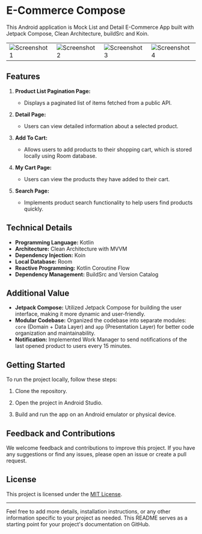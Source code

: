 # E-Commerce Compose

This Android application is Mock List and Detail E-Commerce App built with Jetpack Compose, Clean Architecture, buildSrc and Koin.

<table>
  <tr>
    <td><img src="https://github.com/ReihanFatilla/ECommerce-Compose/assets/88997868/fdd4eb14-176c-471e-bc72-5bce8f1ed7b8" alt="Screenshot 1"></td>
    <td><img src="https://github.com/ReihanFatilla/ECommerce-Compose/assets/88997868/9380550d-61bc-40b2-a8ca-7d1091e0953d" alt="Screenshot 2"></td>
    <td><img src="https://github.com/ReihanFatilla/ECommerce-Compose/assets/88997868/71569529-7bf6-4e31-b14f-dea29cd6d1d8" alt="Screenshot 3"></td>
    <td><img src="https://github.com/ReihanFatilla/ECommerce-Compose/assets/88997868/9e923d9f-7de9-4f19-ac84-b30f50b6d533" alt="Screenshot 4"></td>
  </tr>
</table>


## Features

1. **Product List Pagination Page:**
   - Displays a paginated list of items fetched from a public API.

2. **Detail Page:**
   - Users can view detailed information about a selected product.

3. **Add To Cart:**
   - Allows users to add products to their shopping cart, which is stored locally using Room database.

4. **My Cart Page:**
   - Users can view the products they have added to their cart.

5. **Search Page:**
   - Implements product search functionality to help users find products quickly.

## Technical Details

- **Programming Language:** Kotlin
- **Architecture:** Clean Architecture with MVVM
- **Dependency Injection:** Koin
- **Local Database:** Room
- **Reactive Programming:** Kotlin Coroutine Flow
- **Dependency Management:** BuildSrc and Version Catalog

## Additional Value

- **Jetpack Compose:** Utilized Jetpack Compose for building the user interface, making it more dynamic and user-friendly.
- **Modular Codebase:** Organized the codebase into separate modules: `core` (Domain + Data Layer) and `app` (Presentation Layer) for better code organization and maintainability.
- **Notification:** Implemented Work Manager to send notifications of the last opened product to users every 15 minutes.

## Getting Started

To run the project locally, follow these steps:

1. Clone the repository.

3. Open the project in Android Studio.

4. Build and run the app on an Android emulator or physical device.

## Feedback and Contributions

We welcome feedback and contributions to improve this project. If you have any suggestions or find any issues, please open an issue or create a pull request.

## License

This project is licensed under the [MIT License](LICENSE).

---

Feel free to add more details, installation instructions, or any other information specific to your project as needed. This README serves as a starting point for your project's documentation on GitHub.

